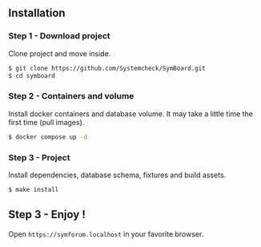 ## Installation
### Step 1 - Download project
Clone project and move inside.
```sh
$ git clone https://github.com/Systemcheck/SymBoard.git
$ cd symboard
```

### Step 2 - Containers and volume
Install docker containers and database volume.
It may take a little time the first time (pull images).
```sh
$ docker compose up -d
```

### Step 3 - Project
Install dependencies, database schema, fixtures and build assets.
```sh
$ make install
```

## Step 3 - Enjoy !
Open `https://symforum.localhost` in your favorite browser.
